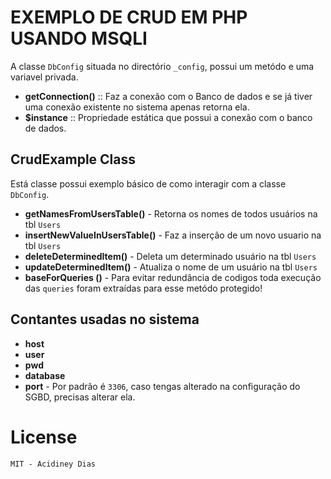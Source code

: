 # EXEMPLO DE CRUD EM PHP USANDO MSQLI

A classe `DbConfig` situada no directório `_config`, possui um metódo e uma variavel privada.
 
 - **getConnection()** :: Faz a conexão com o Banco de dados e se já tiver uma conexão existente no sistema apenas retorna ela.
 - **$instance** :: Propriedade estática que possui a conexão com o banco de dados.
 
## CrudExample Class

 Está classe possui exemplo básico de como interagir com a classe `DbConfig`.
 
 - **getNamesFromUsersTable()** - Retorna os nomes de todos usuários na tbl `Users`
 - **insertNewValueInUsersTable()** - Faz a inserção de um novo usuario na tbl `Users`
 - **deleteDeterminedItem()** - Deleta um determinado usuário na tbl `Users`
 - **updateDeterminedItem()** - Atualiza o nome de um usuário na tbl `Users`
 - **baseForQueries ()** - Para evitar redundância de codigos toda execução das `queries` foram extraídas para esse metódo protegido!
 
## Contantes usadas no sistema
   - **host**
   - **user**
   - **pwd**
   - **database**
   - **port** - Por padrão é `3306`, caso tengas alterado na configuração do SGBD, precisas alterar ela.
   
# License
    MIT - Acidiney Dias
